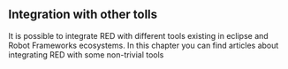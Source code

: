 ## Integration with other tolls

It is possible to integrate RED with different tools existing in eclipse and
Robot Frameworks ecosystems. In this chapter you can find articles about
integrating RED with some non-trivial tools

